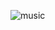 ![music](https://user-images.githubusercontent.com/68664399/91717289-30096800-ebcc-11ea-8789-000ca570202a.png)
